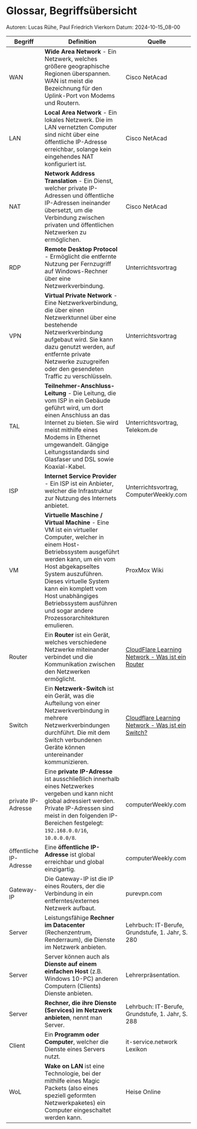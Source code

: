 # Glossar, Begriffsübersicht

Autoren: Lucas Rühe, Paul Friedrich Vierkorn
Datum: 2024-10-15_08-00

| Begriff | Definition | Quelle |
|-|-|-|
|WAN|**Wide Area Network** - Ein Netzwerk, welches größere geographische Regionen überspannen. WAN ist meist die Bezeichnung für den Uplink-Port von Modems und Routern.|Cisco NetAcad|
|LAN|**Local Area Network** - Ein lokales Netzwerk. Die im LAN vernetzten Computer sind nicht über eine öffentliche IP-Adresse erreichbar, solange kein eingehendes NAT konfiguriert ist.|Cisco NetAcad|
|NAT|**Network Address Translation** - Ein Dienst, welcher private IP-Adressen und öffentliche IP-Adressen ineinander übersetzt, um die Verbindung zwischen privaten und öffentlichen Netzwerken zu ermöglichen.|Cisco NetAcad|
|RDP|**Remote Desktop Protocol** - Ermöglicht die entfernte Nutzung per Fernzugriff auf Windows-Rechner über eine Netzwerkverbindung.|Unterrichtsvortrag|
|VPN|**Virtual Private Network** - Eine Netzwerkverbindung, die über einen Netzwerktunnel über eine bestehende Netzwerkverbindung aufgebaut wird. Sie kann dazu genutzt werden, auf entfernte private Netzwerke zuzugreifen oder den gesendeten Traffic zu verschlüsseln.|Unterrichtsvortrag|
|TAL|**Teilnehmer-Anschluss-Leitung** - Die Leitung, die vom ISP in ein Gebäude geführt wird, um dort einen Anschluss an das Internet zu bieten. Sie wird meist mithilfe eines Modems in Ethernet umgewandelt. Gängige Leitungsstandards sind Glasfaser und DSL sowie Koaxial-Kabel.|Unterrichtsvortrag, Telekom.de|
|ISP|**Internet Service Provider** - Ein ISP ist ein Anbieter, welcher die Infrastruktur zur Nutzung des Internets anbietet.|Unterrichtsvortrag, ComputerWeekly.com|
|VM|**Virtuelle Maschine / Virtual Machine** - Eine VM ist ein virtueller Computer, welcher in einem Host-Betriebssystem ausgeführt werden kann, um ein vom Host abgekapseltes System auszuführen. Dieses virtuelle System kann ein komplett vom Host unabhängiges Betriebssystem ausführen und sogar andere Prozessorarchitekturen emulieren.|ProxMox Wiki|
|Router| Ein **Router** ist ein Gerät, welches verschiedene Netzwerke miteinander verbindet und die Kommunikation zwischen den Netzwerken ermöglicht.|[CloudFlare Learning Network - Was ist ein Router](https://www.cloudflare.com/de-de/learning/network-layer/what-is-a-router/)|
|Switch| Ein **Netzwerk-Switch** ist ein Gerät, was die Aufteilung von einer Netzwerkverbindung in mehrere Netzwerkverbindungen durchführt. Die mit dem Switch verbundenen Geräte können untereinander kommunizieren.|[Cloudflare Learning Network - Was ist ein Switch?](https://www.cloudflare.com/de-de/learning/network-layer/what-is-a-network-switch/)|
|private IP-Adresse|Eine **private IP-Adresse** ist ausschließlich innerhalb eines Netzwerkes vergeben und kann nicht global adressiert werden. Private IP-Adressen sind meist in den folgenden IP-Bereichen festgelegt: `192.168.0.0/16`, `10.0.0.0/8`.|computerWeekly.com|
|öffentliche IP-Adresse|Eine **öffentliche IP-Adresse** ist global erreichbar und global einzigartig.|computerWeekly.com|
|Gateway-IP|Die Gateway-IP ist die IP eines Routers, der die Verbindung in ein entferntes/externes Netzwerk aufbaut.|purevpn.com|
| Server | Leistungsfähige **Rechner im Datacenter** (Rechenzentrum, Renderraum), die Dienste im Netzwerk anbieten. | Lehrbuch: IT-Berufe, Grundstufe, 1. Jahr, S. 280 |
| Server | Server können auch als **Dienste auf einem einfachen Host** (z.B. Windows 10-PC) anderen Computern (Clients) Dienste anbieten. | Lehrerpräsentation. |
| Server | **Rechner, die ihre Dienste (Services) im Netzwerk anbieten**, nennt man Server. | Lehrbuch: IT-Berufe, Grundstufe, 1. Jahr, S. 288 |
|Client|Ein **Programm oder Computer**, welcher die Dienste eines Servers nutzt.|it-service.network Lexikon|
|WoL|**Wake on LAN** ist eine Technologie, bei der mithilfe eines Magic Packets (also eines speziell geformten Netzwerkpaketes) ein Computer eingeschaltet werden kann.|Heise Online|
